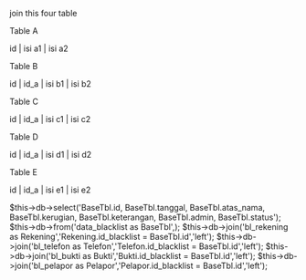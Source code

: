 join this four table

Table A

id | isi a1 | isi a2

Table B

id | id_a | isi b1 | isi b2

Table C

id | id_a | isi c1 | isi c2

Table D

id | id_a | isi d1 | isi d2

Table E

id | id_a | isi e1 | isi e2


$this->db->select('BaseTbl.id, BaseTbl.tanggal, BaseTbl.atas_nama, BaseTbl.kerugian, BaseTbl.keterangan, BaseTbl.admin, BaseTbl.status');
$this->db->from('data_blacklist as BaseTbl',);
$this->db->join('bl_rekening as Rekening','Rekening.id_blacklist = BaseTbl.id','left');
$this->db->join('bl_telefon as Telefon','Telefon.id_blacklist = BaseTbl.id','left');
$this->db->join('bl_bukti as Bukti','Bukti.id_blacklist = BaseTbl.id','left');
$this->db->join('bl_pelapor as Pelapor','Pelapor.id_blacklist = BaseTbl.id','left');
